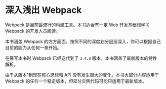 # 深入浅出 Webpack
Webpack 是目前最流行的构建工具。本书适合有一定 Web 开发基础想学习 Webpack 的开发人员阅读。

本书涵盖 Webpack 的方方面面，按照不同的深度划分层层深入，你可以根据自己目前的能力从任何一章开始。

在篡写本书时 Webpack 已经迭代到了 `3.4.0` 版本，本书涵盖了最新版本的特性解析。

由于从版本1到现在核心思想和 API 没有发生很大的变化，本书大部分内容适用于 Webpack 的任何一个稳定版本，但部分实例代码可能只适用于最新版本。